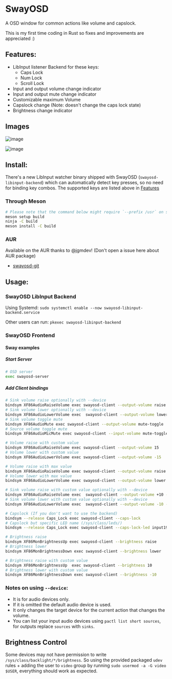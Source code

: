 # SwayOSD

A OSD window for common actions like volume and capslock.

This is my first time coding in Rust so fixes and improvements are appreciated :)

## Features:

- LibInput listener Backend for these keys:
  - Caps Lock
  - Num Lock
  - Scroll Lock
- Input and output volume change indicator
- Input and output mute change indicator
- Customizable maximum Volume
- Capslock change (Note: doesn't change the caps lock state)
- Brightness change indicator

## Images

![image](https://user-images.githubusercontent.com/35975961/200685357-fb9697ae-a32d-4c60-a2ae-7791e70097b9.png)

![image](https://user-images.githubusercontent.com/35975961/200685469-96c3398f-0169-4d13-8df0-90951e30ff33.png)

## Install:

There's a new LibInput watcher binary shipped with SwayOSD (`swayosd-libinput-backend`)
which can automatically detect key presses, so no need for binding key combos.
The supported keys are listed above in [Features](#features)

### Through Meson

```zsh
# Please note that the command below might require `--prefix /usr` on some systems
meson setup build
ninja -C build
meson install -C build
```

### AUR

Available on the AUR thanks to @jgmdev! (Don't open a issue here about AUR package)

- [swayosd-git](https://aur.archlinux.org/packages/swayosd-git)

## Usage:

### SwayOSD LibInput Backend

Using Systemd: `sudo systemctl enable --now swayosd-libinput-backend.service`

Other users can run: `pkexec swayosd-libinput-backend`

### SwayOSD Frontend

#### Sway examples

##### Start Server

```zsh
# OSD server
exec swayosd-server
```

##### Add Client bindings

```zsh
# Sink volume raise optionally with --device
bindsym XF86AudioRaiseVolume exec swayosd-client --output-volume raise
# Sink volume lower optionally with --device
bindsym XF86AudioLowerVolume exec  swayosd-client --output-volume lower --device alsa_output.pci-0000_11_00.4.analog-stereo.monitor
# Sink volume toggle mute
bindsym XF86AudioMute exec swayosd-client --output-volume mute-toggle
# Source volume toggle mute
bindsym XF86AudioMicMute exec swayosd-client --input-volume mute-toggle

# Volume raise with custom value
bindsym XF86AudioRaiseVolume exec swayosd-client --output-volume 15
# Volume lower with custom value
bindsym XF86AudioLowerVolume exec swayosd-client --output-volume -15

# Volume raise with max value
bindsym XF86AudioRaiseVolume exec swayosd-client --output-volume raise --max-volume 120
# Volume lower with max value
bindsym XF86AudioLowerVolume exec swayosd-client --output-volume lower --max-volume 120

# Sink volume raise with custom value optionally with --device
bindsym XF86AudioRaiseVolume exec  swayosd-client --output-volume +10 --device alsa_output.pci-0000_11_00.4.analog-stereo.monitor
# Sink volume lower with custom value optionally with --device
bindsym XF86AudioLowerVolume exec  swayosd-client --output-volume -10 --device alsa_output.pci-0000_11_00.4.analog-stereo.monitor

# Capslock (If you don't want to use the backend)
bindsym --release Caps_Lock exec swayosd-client --caps-lock
# Capslock but specific LED name (/sys/class/leds/)
bindsym --release Caps_Lock exec swayosd-client --caps-lock-led input19::capslock

# Brightness raise
bindsym XF86MonBrightnessUp exec swayosd-client --brightness raise
# Brightness lower
bindsym XF86MonBrightnessDown exec swayosd-client --brightness lower

# Brightness raise with custom value
bindsym XF86MonBrightnessUp  exec swayosd-client --brightness 10
# Brightness lower with custom value
bindsym XF86MonBrightnessDown exec swayosd-client --brightness -10
```

### Notes on using `--device`:

- It is for audio devices only.
- If it is omitted the default audio device is used.
- It only changes the target device for the current action that changes the volume.
- You can list your input audio devices using `pactl list short sources`, for outputs replace `sources` with `sinks`.

## Brightness Control

Some devices may not have permission to write `/sys/class/backlight/*/brightness`.
So using the provided packaged `udev` rules + adding the user to `video` group
by running `sudo usermod -a -G video $USER`, everything should work as expected.
